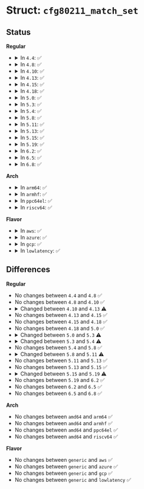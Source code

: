 # Struct: <code>cfg80211_match_set</code>

## Status
<b>Regular</b>
<ul>
<li>
<details>
<summary>In <code>4.4</code>: ✅</summary>

```c
struct cfg80211_match_set {
    struct cfg80211_ssid ssid;
    s32 rssi_thold;
};
```
</details>
</li>
<li>
<details>
<summary>In <code>4.8</code>: ✅</summary>

```c
struct cfg80211_match_set {
    struct cfg80211_ssid ssid;
    s32 rssi_thold;
};
```
</details>
</li>
<li>
<details>
<summary>In <code>4.10</code>: ✅</summary>

```c
struct cfg80211_match_set {
    struct cfg80211_ssid ssid;
    s32 rssi_thold;
};
```
</details>
</li>
<li>
<details>
<summary>In <code>4.13</code>: ✅</summary>

```c
struct cfg80211_match_set {
    struct cfg80211_ssid ssid;
    u8 bssid[6];
    s32 rssi_thold;
};
```
</details>
</li>
<li>
<details>
<summary>In <code>4.15</code>: ✅</summary>

```c
struct cfg80211_match_set {
    struct cfg80211_ssid ssid;
    u8 bssid[6];
    s32 rssi_thold;
};
```
</details>
</li>
<li>
<details>
<summary>In <code>4.18</code>: ✅</summary>

```c
struct cfg80211_match_set {
    struct cfg80211_ssid ssid;
    u8 bssid[6];
    s32 rssi_thold;
};
```
</details>
</li>
<li>
<details>
<summary>In <code>5.0</code>: ✅</summary>

```c
struct cfg80211_match_set {
    struct cfg80211_ssid ssid;
    u8 bssid[6];
    s32 rssi_thold;
};
```
</details>
</li>
<li>
<details>
<summary>In <code>5.3</code>: ✅</summary>

```c
struct cfg80211_match_set {
    struct cfg80211_ssid ssid;
    u8 bssid[6];
    s32 rssi_thold;
    s32 per_band_rssi_thold[3];
};
```
</details>
</li>
<li>
<details>
<summary>In <code>5.4</code>: ✅</summary>

```c
struct cfg80211_match_set {
    struct cfg80211_ssid ssid;
    u8 bssid[6];
    s32 rssi_thold;
    s32 per_band_rssi_thold[4];
};
```
</details>
</li>
<li>
<details>
<summary>In <code>5.8</code>: ✅</summary>

```c
struct cfg80211_match_set {
    struct cfg80211_ssid ssid;
    u8 bssid[6];
    s32 rssi_thold;
    s32 per_band_rssi_thold[4];
};
```
</details>
</li>
<li>
<details>
<summary>In <code>5.11</code>: ✅</summary>

```c
struct cfg80211_match_set {
    struct cfg80211_ssid ssid;
    u8 bssid[6];
    s32 rssi_thold;
    s32 per_band_rssi_thold[5];
};
```
</details>
</li>
<li>
<details>
<summary>In <code>5.13</code>: ✅</summary>

```c
struct cfg80211_match_set {
    struct cfg80211_ssid ssid;
    u8 bssid[6];
    s32 rssi_thold;
    s32 per_band_rssi_thold[5];
};
```
</details>
</li>
<li>
<details>
<summary>In <code>5.15</code>: ✅</summary>

```c
struct cfg80211_match_set {
    struct cfg80211_ssid ssid;
    u8 bssid[6];
    s32 rssi_thold;
    s32 per_band_rssi_thold[5];
};
```
</details>
</li>
<li>
<details>
<summary>In <code>5.19</code>: ✅</summary>

```c
struct cfg80211_match_set {
    struct cfg80211_ssid ssid;
    u8 bssid[6];
    s32 rssi_thold;
    s32 per_band_rssi_thold[6];
};
```
</details>
</li>
<li>
<details>
<summary>In <code>6.2</code>: ✅</summary>

```c
struct cfg80211_match_set {
    struct cfg80211_ssid ssid;
    u8 bssid[6];
    s32 rssi_thold;
    s32 per_band_rssi_thold[6];
};
```
</details>
</li>
<li>
<details>
<summary>In <code>6.5</code>: ✅</summary>

```c
struct cfg80211_match_set {
    struct cfg80211_ssid ssid;
    u8 bssid[6];
    s32 rssi_thold;
    s32 per_band_rssi_thold[6];
};
```
</details>
</li>
<li>
<details>
<summary>In <code>6.8</code>: ✅</summary>

```c
struct cfg80211_match_set {
    struct cfg80211_ssid ssid;
    u8 bssid[6];
    s32 rssi_thold;
    s32 per_band_rssi_thold[6];
};
```
</details>
</li>
</ul>
<b>Arch</b>
<ul>
<li>
<details>
<summary>In <code>arm64</code>: ✅</summary>

```c
struct cfg80211_match_set {
    struct cfg80211_ssid ssid;
    u8 bssid[6];
    s32 rssi_thold;
    s32 per_band_rssi_thold[4];
};
```
</details>
</li>
<li>
<details>
<summary>In <code>armhf</code>: ✅</summary>

```c
struct cfg80211_match_set {
    struct cfg80211_ssid ssid;
    u8 bssid[6];
    s32 rssi_thold;
    s32 per_band_rssi_thold[4];
};
```
</details>
</li>
<li>
<details>
<summary>In <code>ppc64el</code>: ✅</summary>

```c
struct cfg80211_match_set {
    struct cfg80211_ssid ssid;
    u8 bssid[6];
    s32 rssi_thold;
    s32 per_band_rssi_thold[4];
};
```
</details>
</li>
<li>
<details>
<summary>In <code>riscv64</code>: ✅</summary>

```c
struct cfg80211_match_set {
    struct cfg80211_ssid ssid;
    u8 bssid[6];
    s32 rssi_thold;
    s32 per_band_rssi_thold[4];
};
```
</details>
</li>
</ul>
<b>Flavor</b>
<ul>
<li>
<details>
<summary>In <code>aws</code>: ✅</summary>

```c
struct cfg80211_match_set {
    struct cfg80211_ssid ssid;
    u8 bssid[6];
    s32 rssi_thold;
    s32 per_band_rssi_thold[4];
};
```
</details>
</li>
<li>
<details>
<summary>In <code>azure</code>: ✅</summary>

```c
struct cfg80211_match_set {
    struct cfg80211_ssid ssid;
    u8 bssid[6];
    s32 rssi_thold;
    s32 per_band_rssi_thold[4];
};
```
</details>
</li>
<li>
<details>
<summary>In <code>gcp</code>: ✅</summary>

```c
struct cfg80211_match_set {
    struct cfg80211_ssid ssid;
    u8 bssid[6];
    s32 rssi_thold;
    s32 per_band_rssi_thold[4];
};
```
</details>
</li>
<li>
<details>
<summary>In <code>lowlatency</code>: ✅</summary>

```c
struct cfg80211_match_set {
    struct cfg80211_ssid ssid;
    u8 bssid[6];
    s32 rssi_thold;
    s32 per_band_rssi_thold[4];
};
```
</details>
</li>
</ul>

## Differences
<b>Regular</b>
<ul>
<li>
No changes between <code>4.4</code> and <code>4.8</code> ✅
</li>
<li>
No changes between <code>4.8</code> and <code>4.10</code> ✅
</li>
<li>
<details>
<summary>Changed between <code>4.10</code> and <code>4.13</code> ⚠️</summary>
<ul>
<li>
<b>Field added. </b>
<code>u8 bssid[6]</code>
</li>
</ul>
</details>
</li>
<li>
No changes between <code>4.13</code> and <code>4.15</code> ✅
</li>
<li>
No changes between <code>4.15</code> and <code>4.18</code> ✅
</li>
<li>
No changes between <code>4.18</code> and <code>5.0</code> ✅
</li>
<li>
<details>
<summary>Changed between <code>5.0</code> and <code>5.3</code> ⚠️</summary>
<ul>
<li>
<b>Field added. </b>
<code>s32 per_band_rssi_thold[3]</code>
</li>
</ul>
</details>
</li>
<li>
<details>
<summary>Changed between <code>5.3</code> and <code>5.4</code> ⚠️</summary>
<ul>
<li>
<b>Field type changed. </b>
<code>s32 per_band_rssi_thold[3]</code> ➡️ <code>s32 per_band_rssi_thold[4]</code>
</li>
</ul>
</details>
</li>
<li>
No changes between <code>5.4</code> and <code>5.8</code> ✅
</li>
<li>
<details>
<summary>Changed between <code>5.8</code> and <code>5.11</code> ⚠️</summary>
<ul>
<li>
<b>Field type changed. </b>
<code>s32 per_band_rssi_thold[4]</code> ➡️ <code>s32 per_band_rssi_thold[5]</code>
</li>
</ul>
</details>
</li>
<li>
No changes between <code>5.11</code> and <code>5.13</code> ✅
</li>
<li>
No changes between <code>5.13</code> and <code>5.15</code> ✅
</li>
<li>
<details>
<summary>Changed between <code>5.15</code> and <code>5.19</code> ⚠️</summary>
<ul>
<li>
<b>Field type changed. </b>
<code>s32 per_band_rssi_thold[5]</code> ➡️ <code>s32 per_band_rssi_thold[6]</code>
</li>
</ul>
</details>
</li>
<li>
No changes between <code>5.19</code> and <code>6.2</code> ✅
</li>
<li>
No changes between <code>6.2</code> and <code>6.5</code> ✅
</li>
<li>
No changes between <code>6.5</code> and <code>6.8</code> ✅
</li>
</ul>
<b>Arch</b>
<ul>
<li>
No changes between <code>amd64</code> and <code>arm64</code> ✅
</li>
<li>
No changes between <code>amd64</code> and <code>armhf</code> ✅
</li>
<li>
No changes between <code>amd64</code> and <code>ppc64el</code> ✅
</li>
<li>
No changes between <code>amd64</code> and <code>riscv64</code> ✅
</li>
</ul>
<b>Flavor</b>
<ul>
<li>
No changes between <code>generic</code> and <code>aws</code> ✅
</li>
<li>
No changes between <code>generic</code> and <code>azure</code> ✅
</li>
<li>
No changes between <code>generic</code> and <code>gcp</code> ✅
</li>
<li>
No changes between <code>generic</code> and <code>lowlatency</code> ✅
</li>
</ul>
